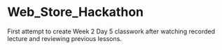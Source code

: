 # Web_Store_Hackathon
First attempt to create Week 2 Day 5 classwork
after watching recorded lecture and reviewing previous lessons.